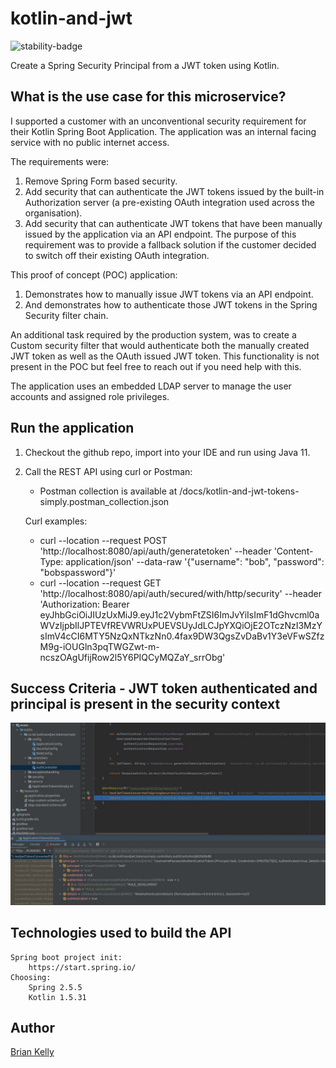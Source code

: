 # kotlin-and-jwt

![stability-badge](https://img.shields.io/badge/stability-Stable-success.svg?style=for-the-badge)

Create a Spring Security Principal from a JWT token using Kotlin.

## What is the use case for this microservice?

I supported a customer with an unconventional security requirement for their Kotlin Spring Boot Application. The application was 
an internal facing service with no public internet access.

The requirements were:

1. Remove Spring Form based security.
2. Add security that can authenticate the JWT tokens issued by the built-in Authorization server (a pre-existing OAuth integration used across the organisation).
3. Add security that can authenticate JWT tokens that have been manually issued by the application via an API endpoint. The purpose of this requirement was to provide 
   a fallback solution if the customer decided to switch off their existing OAuth integration. 


This proof of concept (POC) application:

1. Demonstrates how to manually issue JWT tokens via an API endpoint.
2. And demonstrates how to authenticate those JWT tokens in the Spring Security filter chain.

An additional task required by the production system, was to create a Custom security filter that would authenticate both 
the manually created JWT token as well as the OAuth issued JWT token. This functionality is not present in the POC but feel free to reach out
if you need help with this.

The application uses an embedded LDAP server to manage the user accounts and assigned role privileges.

## Run the application
1.  Checkout the github repo, import into your IDE and run using Java 11.
2.  Call the REST API using curl or Postman:

    * Postman collection is available at /docs/kotlin-and-jwt-tokens-simply.postman_collection.json

    Curl examples:

    * curl --location --request POST 'http://localhost:8080/api/auth/generatetoken' --header 'Content-Type: application/json' --data-raw '{"username": "bob", "password": "bobspassword"}'
    * curl --location --request GET 'http://localhost:8080/api/auth/secured/with/http/security' --header 'Authorization: Bearer eyJhbGciOiJIUzUxMiJ9.eyJ1c2VybmFtZSI6ImJvYiIsImF1dGhvcml0aWVzIjpbIlJPTEVfREVWRUxPUEVSUyJdLCJpYXQiOjE2OTczNzI3MzYsImV4cCI6MTY5NzQxNTkzNn0.4fax9DW3QgsZvDaBv1Y3eVFwSZfzM9g-iOUGln3pqTWGZwt-m-ncszOAgUfijRow2l5Y6PIQCyMQZaY_srrObg'


## Success Criteria - JWT token authenticated and principal is present in the security context

![image](./docs/principal-is-present.jpg)

## Technologies used to build the API
``` 
Spring boot project init:
    https://start.spring.io/
Choosing:
    Spring 2.5.5
    Kotlin 1.5.31
```

## Author

[Brian Kelly](https://github.com/briankellyco)